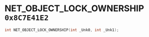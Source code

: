 # NET_OBJECT_LOCK_OWNERSHIP `0x8C7E41E2`

```cpp
int NET_OBJECT_LOCK_OWNERSHIP(int _Unk0, int _Unk1);
```